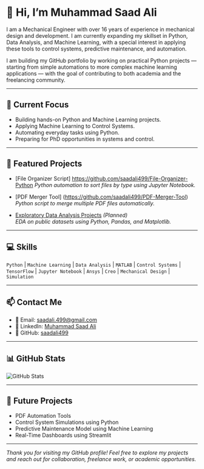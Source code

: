 
# 👋 Hi, I’m Muhammad Saad Ali

I am a Mechanical Engineer with over 16 years of experience in mechanical design and development. I am currently expanding my skillset in Python, Data Analysis, and Machine Learning, with a special interest in applying these tools to control systems, predictive maintenance, and automation.

I am building my GitHub portfolio by working on practical Python projects — starting from simple automations to more complex machine learning applications — with the goal of contributing to both academia and the freelancing community.

---

## 🚀 Current Focus
- Building hands-on Python and Machine Learning projects.
- Applying Machine Learning to Control Systems.
- Automating everyday tasks using Python.
- Preparing for PhD opportunities in systems and control.

---

## 📂 Featured Projects
- [File Organizer Script] https://github.com/saadali499/File-Organizer-Python
  *Python automation to sort files by type using Jupyter Notebook.*

- [PDF Merger Tool] (https://github.com/saadali499/PDF-Merger-Tool) 
  *Python script to merge multiple PDF files automatically.*

- [Exploratory Data Analysis Projects](#) *(Planned)*  
  *EDA on public datasets using Python, Pandas, and Matplotlib.*

---

## 💻 Skills
`Python` | `Machine Learning` | `Data Analysis` | `MATLAB` | `Control Systems` | `TensorFlow` | `Jupyter Notebook` | `Ansys` | `Creo` | `Mechanical Design` | `Simulation`

---

## 📫 Contact Me
- 📧 Email: saadali.499@gmail.com
- 🔗 LinkedIn: [Muhammad Saad Ali](https://www.linkedin.com/in/muhammad-saad-ali-a78188337/)
- 🔗 GitHub: [saadali499](https://github.com/saadali499)

---

## 📊 GitHub Stats
![GitHub Stats](https://github-readme-stats.vercel.app/api?username=saadali499&show_icons=true&theme=default)

---

## 🎯 Future Projects
- PDF Automation Tools  
- Control System Simulations using Python  
- Predictive Maintenance Model using Machine Learning  
- Real-Time Dashboards using Streamlit  

---

*Thank you for visiting my GitHub profile! Feel free to explore my projects and reach out for collaboration, freelance work, or academic opportunities.*
